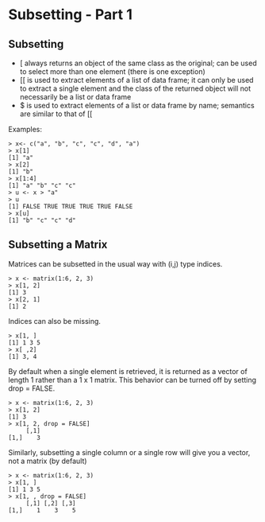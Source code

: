 Subsetting - Part 1
===================

Subsetting
----------

* [ always returns an object of the same class as the original; can be used to select more than one element (there is one exception)
* [[ is used to extract elements of a list of data frame; it can only be used to extract a single element and the class of the returned object will not necessarily be a list or data frame
* $ is used to extract elements of a list or data frame by name; semantics are similar to that of [[

Examples:

	> x<- c("a", "b", "c", "c", "d", "a")
	> x[1]
	[1] "a"
	> x[2]
	[1] "b"
	> x[1:4]
	[1] "a" "b" "c" "c"
	> u <- x > "a"
	> u
	[1] FALSE TRUE TRUE TRUE TRUE FALSE
	> x[u]
	[1] "b" "c" "c" "d"

	
Subsetting a Matrix
-------------------

Matrices can be subsetted in the usual way with (i,j) type indices.

	> x <- matrix(1:6, 2, 3)
	> x[1, 2]
	[1] 3
	> x[2, 1]
	[1] 2

Indices can also be missing.

	> x[1, ]
	[1] 1 3 5
	> x[ ,2]
	[1] 3, 4

By default when a single element is retrieved, it is returned as a vector of length 1 rather than a 1 x 1 matrix. This behavior can be turned off by setting drop = FALSE.

	> x <- matrix(1:6, 2, 3)
	> x[1, 2]
	[1] 3
	> x[1, 2, drop = FALSE]
	     [,1]
	[1,]    3

Similarly, subsetting a single column or a single row will give you a vector, not a matrix (by default)

	> x <- matrix(1:6, 2, 3)
	> x[1, ]
	[1] 1 3 5
	> x[1, , drop = FALSE]
	     [,1] [,2] [,3]
	[1,]    1    3    5
